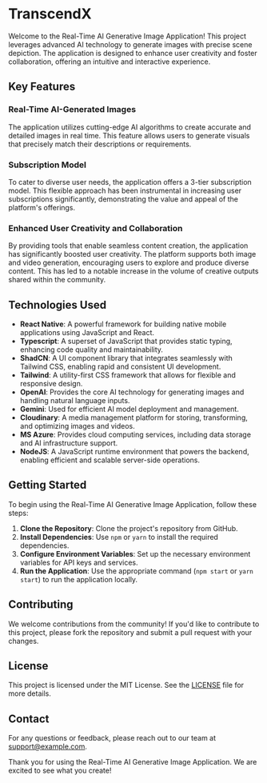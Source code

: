 # TranscendX

Welcome to the Real-Time AI Generative Image Application! This project leverages advanced AI technology to generate images with precise scene depiction. The application is designed to enhance user creativity and foster collaboration, offering an intuitive and interactive experience.

## Key Features

### Real-Time AI-Generated Images
The application utilizes cutting-edge AI algorithms to create accurate and detailed images in real time. This feature allows users to generate visuals that precisely match their descriptions or requirements.

### Subscription Model
To cater to diverse user needs, the application offers a 3-tier subscription model. This flexible approach has been instrumental in increasing user subscriptions significantly, demonstrating the value and appeal of the platform's offerings.

### Enhanced User Creativity and Collaboration
By providing tools that enable seamless content creation, the application has significantly boosted user creativity. The platform supports both image and video generation, encouraging users to explore and produce diverse content. This has led to a notable increase in the volume of creative outputs shared within the community.

## Technologies Used

- **React Native**: A powerful framework for building native mobile applications using JavaScript and React.
- **Typescript**: A superset of JavaScript that provides static typing, enhancing code quality and maintainability.
- **ShadCN**: A UI component library that integrates seamlessly with Tailwind CSS, enabling rapid and consistent UI development.
- **Tailwind**: A utility-first CSS framework that allows for flexible and responsive design.
- **OpenAI**: Provides the core AI technology for generating images and handling natural language inputs.
- **Gemini**: Used for efficient AI model deployment and management.
- **Cloudinary**: A media management platform for storing, transforming, and optimizing images and videos.
- **MS Azure**: Provides cloud computing services, including data storage and AI infrastructure support.
- **NodeJS**: A JavaScript runtime environment that powers the backend, enabling efficient and scalable server-side operations.

## Getting Started

To begin using the Real-Time AI Generative Image Application, follow these steps:

1. **Clone the Repository**: Clone the project's repository from GitHub.
2. **Install Dependencies**: Use `npm` or `yarn` to install the required dependencies.
3. **Configure Environment Variables**: Set up the necessary environment variables for API keys and services.
4. **Run the Application**: Use the appropriate command (`npm start` or `yarn start`) to run the application locally.


## Contributing

We welcome contributions from the community! If you'd like to contribute to this project, please fork the repository and submit a pull request with your changes.

## License

This project is licensed under the MIT License. See the [LICENSE](#) file for more details.

## Contact

For any questions or feedback, please reach out to our team at [support@example.com](mailto:pratapsinghabhay999@gmail.com).

Thank you for using the Real-Time AI Generative Image Application. We are excited to see what you create!
